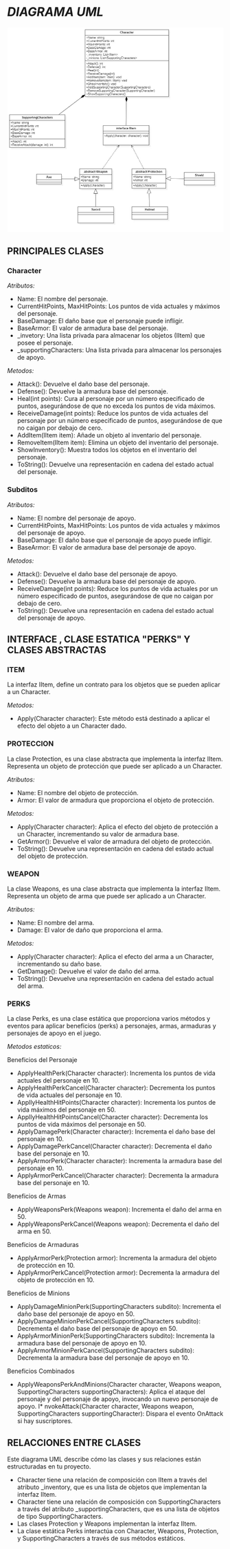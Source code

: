 # ***DIAGRAMA UML***

![](UML2.jpg)

## PRINCIPALES CLASES

### Character

*Atributos:*

* Name: El nombre del personaje.
* CurrentHitPoints, MaxHitPoints: Los puntos de vida actuales y máximos del personaje.
* BaseDamage: El daño base que el personaje puede infligir.
* BaseArmor: El valor de armadura base del personaje.
* _invetory: Una lista privada para almacenar los objetos (IItem) que posee el personaje.
* _supportingCharacters: Una lista privada para almacenar los personajes de apoyo.

*Metodos:*

* Attack(): Devuelve el daño base del personaje.
* Defense(): Devuelve la armadura base del personaje.
* Heal(int points): Cura al personaje por un número especificado de puntos, asegurándose de que no exceda los puntos de vida máximos.
* ReceiveDamage(int points): Reduce los puntos de vida actuales del personaje por un número especificado de puntos, asegurándose de que no caigan por debajo de cero.
* AddItem(IItem item): Añade un objeto al inventario del personaje.
* RemoveItem(IItem item): Elimina un objeto del inventario del personaje.
* ShowInventory(): Muestra todos los objetos en el inventario del personaje.
* ToString(): Devuelve una representación en cadena del estado actual del personaje.
### Subditos

*Atributos:*

* Name: El nombre del personaje de apoyo.
* CurrentHitPoints, MaxHitPoints: Los puntos de vida actuales y máximos del personaje de apoyo.
* BaseDamage: El daño base que el personaje de apoyo puede infligir.
* BaseArmor: El valor de armadura base del personaje de apoyo.

*Metodos:*

* Attack(): Devuelve el daño base del personaje de apoyo.
* Defense(): Devuelve la armadura base del personaje de apoyo.
* ReceiveDamage(int points): Reduce los puntos de vida actuales por un número especificado de puntos, asegurándose de que no caigan por debajo de cero.
* ToString(): Devuelve una representación en cadena del estado actual del personaje de apoyo.

## INTERFACE , CLASE ESTATICA "PERKS" Y  CLASES ABSTRACTAS
### ITEM
La interfaz IItem, define un contrato para los objetos que se pueden aplicar a un Character.

*Metodos:*

* Apply(Character character): Este método está destinado a aplicar el efecto del objeto a un Character dado.

### PROTECCION
La clase Protection,  es una clase abstracta que implementa la interfaz IItem. Representa un objeto de protección que puede ser aplicado a un Character.


*Atributos:*

* Name: El nombre del objeto de protección.
* Armor: El valor de armadura que proporciona el objeto de protección.

*Metodos:*

* Apply(Character character): Aplica el efecto del objeto de protección a un Character, incrementando su valor de armadura base.
* GetArmor(): Devuelve el valor de armadura del objeto de protección.
* ToString(): Devuelve una representación en cadena del estado actual del objeto de protección.

### WEAPON
La clase Weapons, es una clase abstracta que implementa la interfaz IItem. Representa un objeto de arma que puede ser aplicado a un Character.

*Atributos:*
* Name: El nombre del arma.
* Damage: El valor de daño que proporciona el arma.

*Metodos:*
* Apply(Character character): Aplica el efecto del arma a un Character, incrementando su daño base.
* GetDamage(): Devuelve el valor de daño del arma.
* ToString(): Devuelve una representación en cadena del estado actual del arma.

### PERKS
La clase Perks, es una clase estática que proporciona varios métodos y eventos para aplicar beneficios (perks) a personajes, armas, armaduras y personajes de apoyo en el juego.

*Metodos estaticos:*

Beneficios del Personaje

* ApplyHealthPerk(Character character): Incrementa los puntos de vida actuales del personaje en 10.
* ApplyHealthPerkCancel(Character character): Decrementa los puntos de vida actuales del personaje en 10.
* AppllyHealthHitPoints(Character character): Incrementa los puntos de vida máximos del personaje en 50.
* AppllyHealthHitPointsCancel(Character character): Decrementa los puntos de vida máximos del personaje en 50.
* ApplyDamagePerk(Character character): Incrementa el daño base del personaje en 10.
* ApplyDamagePerkCancel(Character character): Decrementa el daño base del personaje en 10.
* ApplyArmorPerk(Character character): Incrementa la armadura base del personaje en 10.
* ApplyArmorPerkCancel(Character character): Decrementa la armadura base del personaje en 10.

Beneficios de Armas

* ApplyWeaponsPerk(Weapons weapon): Incrementa el daño del arma en 50.
* ApplyWeaponsPerkCancel(Weapons weapon): Decrementa el daño del arma en 50.

Beneficios de Armaduras

* ApplyArmorPerk(Protection armor): Incrementa la armadura del objeto de protección en 10.
* ApplyArmorPerkCancel(Protection armor): Decrementa la armadura del objeto de protección en 10.

Beneficios de Minions

* ApplyDamageMinionPerk(SupportingCharacters subdito): Incrementa el daño base del personaje de apoyo en 50.
* ApplyDamageMinionPerkCancel(SupportingCharacters subdito): Decrementa el daño base del personaje de apoyo en 50.
* ApplyArmorMinionPerk(SupportingCharacters subdito): Incrementa la armadura base del personaje de apoyo en 10.
* ApplyArmorMinionPerkCancel(SupportingCharacters subdito): Decrementa la armadura base del personaje de apoyo en 10.

Beneficios Combinados

* ApplyWeaponsPerkAndMinions(Character character, Weapons weapon, SupportingCharacters supportingCharacters): Aplica el ataque del personaje y del personaje de apoyo, invocando un nuevo personaje de apoyo.
I* nvokeAttack(Character character, Weapons weapon, SupportingCharacters supportingCharacter): Dispara el evento OnAttack si hay suscriptores.

## RELACCIONES ENTRE CLASES

Este diagrama UML describe cómo las clases y sus relaciones están estructuradas en tu proyecto.

* Character tiene una relación de composición con IItem a través del atributo _inventory, que es una lista de objetos que implementan la interfaz IItem.
* Character tiene una relación de composición con SupportingCharacters a través del atributo _supportingCharacters, que es una lista de objetos de tipo SupportingCharacters.
* Las clases Protection y Weapons implementan la interfaz IItem.
 * La clase estática Perks interactúa con Character, Weapons, Protection, y SupportingCharacters a través de sus métodos estáticos.

